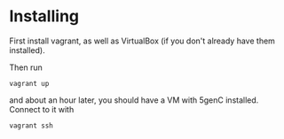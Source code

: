 # Installing

First install vagrant, as well as VirtualBox (if you don't already
have them installed).

Then run

```
vagrant up
```

and about an hour later, you should have a VM with 5genC installed.
Connect to it with

```
vagrant ssh
```
